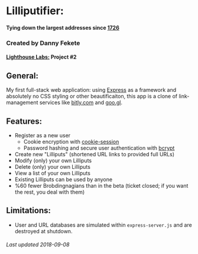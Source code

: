 # Lilliputifier:
#### Tying down the largest addresses since [1726](https://en.wikipedia.org/wiki/Lilliput_and_Blefuscu)

### Created by Danny Fekete
#### [Lighthouse Labs:](https://www.lighthouselabs.ca/) Project #2


## General:
My first full-stack web application: using [Express](https://expressjs.com/) as a framework and absolutely no CSS styling or other beautificaiton, this app is a clone of link-management services like [bitly.com](https://bitly.com/) and [goo.gl](https://goo.gl/).

## Features:
- Register as a new user
  - Cookie encryption with [cookie-session](https://www.npmjs.com/package/cookie-session)
  - Password hashing and secure user authentication with [bcrypt](https://www.npmjs.com/package/bcrypt)
- Create new "Lilliputs" (shortened URL links to provided full URLs)
- Modify (only) your own Lilliputs
- Delete (only) your own Lilliputs
- View a list of your own Lilliputs
- Existing Lilliputs can be used by anyone
- %60 fewer Brobdingnagians than in the beta (ticket closed; if you want the rest, you deal with them)

## Limitations:
- User and URL databases are simulated within `express-server.js` and are destroyed at shutdown.

###### Last updated 2018-09-08
